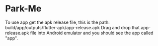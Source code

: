 # Park-Me
To use app get the apk release file, this is the path: build/app/outputs/flutter-apk/app-release.apk
Drag and drop that app-release.apk file into Android emulator and you should see the app called "app".
